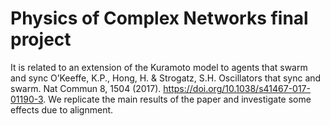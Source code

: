 # Physics of Complex Networks final project
It is related to an extension of the Kuramoto model to agents that swarm and sync O’Keeffe, K.P., Hong, H. & Strogatz, S.H. Oscillators that sync and swarm. Nat Commun 8, 1504 (2017). https://doi.org/10.1038/s41467-017-01190-3. We replicate the main results of the paper and investigate some effects due to alignment.
